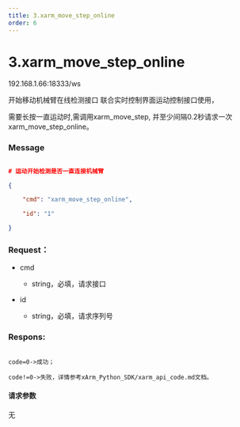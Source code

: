 ```yaml
---
title: 3.xarm_move_step_online
order: 6
---
```

# 3.xarm\_move\_step\_online



192.168.1.66:18333/ws



开始移动机械臂在线检测接口 联合实时控制界面运动控制接口使用，



需要长按一直运动时,需调用xarm\_move\_step, 并至少间隔0.2秒请求一次xarm\_move\_step\_online。



### **Message**



```json

# 运动开始检测是否一直连接机械臂

{

    "cmd": "xarm_move_step_online",

    "id": "1"

}

```



### Request：  



* cmd

  * string，必填，请求接口

* id

  * string，必填，请求序列号







### Respons:  



```

code=0->成功；

code!=0->失败，详情参考xArm_Python_SDK/xarm_api_code.md文档。

```



#### 请求参数



无
